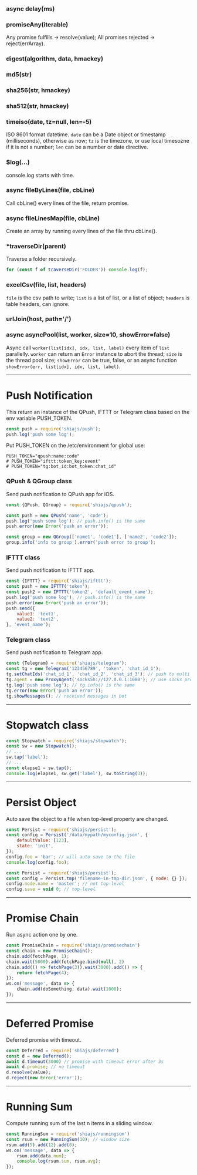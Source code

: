 ### async delay(ms)

### promiseAny(iterable)
Any promise fulfills -> resolve(value);
All promises rejected -> reject(errArray).

### digest(algorithm, data, hmackey)

### md5(str)

### sha256(str, hmackey)

### sha512(str, hmackey)

### timeiso(date, tz=null, len=-5)
ISO 8601 format datetime.
`date` can be a Date object or timestamp (milliseconds), otherwise as now;
`tz` is the timezone, or use local timesozne if it is not a number;
`len` can be a number or date directive.

### $log(...)
console.log starts with time.

### async fileByLines(file, cbLine)
Call cbLine() every lines of the file, return promise.

### async fileLinesMap(file, cbLine)
Create an array by running every lines of the file thru cbLine().

### \*traverseDir(parent)
Traverse a folder recursively.
```js
for (const f of traverseDir('FOLDER')) console.log(f);
```

### excelCsv(file, list, headers)
`file` is the csv path to write;
`list` is a list of list, or a list of object;
`headers` is table headers, can ignore.

### urlJoin(host, path='/') 

### async asyncPool(list, worker, size=10, showError=false)
Async call `worker(list[idx], idx, list, label)` every item of `list` parallelly.
`worker` can return an `Error` instance to abort the thread;
`size` is the thread pool size;
`showError` can be true, false, or an async function `showError(err, list[idx], idx, list, label)`.


-----
# Push Notification
This return an instance of the QPush, IFTTT or Telegram class based on the env variable PUSH_TOKEN.

```js
const push = require('shiajs/push');
push.log('push some log');
```

Put PUSH_TOKEN on the /etc/environment for global use:
```
PUSH_TOKEN="qpush:name:code"
# PUSH_TOKEN="ifttt:token_key:event"
# PUSH_TOKEN="tg:bot_id:bot_token:chat_id"
```

### QPush & QGroup class
Send push notification to QPush app for iOS.

```js
const {QPush, QGroup} = require('shiajs/qpush');

const push = new QPush('name', 'code');
push.log('push some log'); // push.info() is the same
push.error(new Error('push an error'));

const group = new QGroup(['name1', 'code1'], ['name2', 'code2']);
group.info('info to group').error('push error to group');
```

### IFTTT class
Send push notification to IFTTT app.

```js
const {IFTTT} = require('shiajs/ifttt');
const push = new IFTTT('token');
const push2 = new IFTTT('token2', 'default_event_name');
push.log('push some log'); // push.info() is the same
push.error(new Error('push an error'));
push.send({
    value1: 'text1',
    value2: 'text2',
}, 'event_name');
```

### Telegram class
Send push notification to Telegram app.
```js
const {Telegram} = require('shiajs/telegram');
const tg = new Telegram('123456789', 'token', 'chat_id_1');
tg.setChatIds('chat_id_1', 'chat_id_2', 'chat_id_3'); // push to multi
tg.agent = new ProxyAgent('socks5h://127.0.0.1:1080'); // use socks proxy
tg.log('push some log'); // tg.info() is the same
tg.error(new Error('push an error'));
tg.showMessages(); // received messages in bot
```


-----
# Stopwatch class

```js
const Stopwatch = require('shiajs/stopwatch');
const sw = new Stopwatch();
// ...
sw.tap('label');
// ...
const elapse1 = sw.tap();
console.log(elapse1, sw.get('label'), sw.toString(3));
```


-----
# Persist Object
Auto save the object to a file when top-level property are changed.

```js
const Persist = require('shiajs/persist');
const config = Persist('/data/mypath/myconfig.json', {
    defaultValue: [123],
    state: 'init',
});
config.foo = 'bar'; // will auto save to the file
console.log(config.foo);
```
```js
const Persist = require('shiajs/persist');
const config = Persist.tmp('filename-in-tmp-dir.json', { node: {} });
config.node.name = 'master'; // not top-level
config.save = void 0; // top-level
```


-----
# Promise Chain
Run async action one by one.

```js
const PromiseChain = require('shiajs/promisechain')
const chain = new PromiseChain();
chain.add(fetchPage, 1);
chain.wait(5000).add(fetchPage.bind(null), 2)
chain.add(() => fetchPage(3)).wait(3000).add(() => {
    return fetchPage(4);
});
ws.on('message', data => {
    chain.add(doSomething, data).wait(1000);
});
```


-----
# Deferred Promise
Deferred promise with timeout.

```js
const Deferred = require('shiajs/deferred')
const d = new Deferred();
await d.timeout(3000) // promise with timeout error after 3s
await d.promise; // no timeout
d.resolve(value);
d.reject(new Error('error'));
```


-----
# Running Sum
Compute running sum of the last n items in a sliding window.

```js
const RunningSum = require('shiajs/runningsum')
const rsum = new RunningSum(10); // window size
rsum.add(5).add(12).add(8);
ws.on('message', data => {
    rsum.add(data.num);
    console.log(rsum.sum, rsum.avg);
});
```
